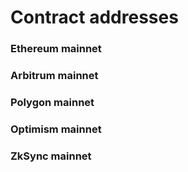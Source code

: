 # Contract addresses

### Ethereum mainnet



### Arbitrum mainnet



### Polygon mainnet



### Optimism mainnet



### ZkSync mainnet

